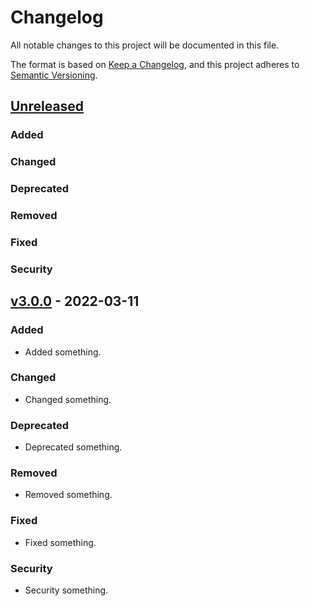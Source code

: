 # Changelog
All notable changes to this project will be documented in this file.

The format is based on [Keep a Changelog](https://keepachangelog.com/en/1.0.0/),
and this project adheres to [Semantic Versioning](https://semver.org/spec/v2.0.0.html).

## [Unreleased](https://github.com/org/repo/compare/HEAD..v3.0.0)

### Added

### Changed

### Deprecated

### Removed

### Fixed

### Security

## [v3.0.0](https://github.com/org/repo/releases/tag/v3.0.0) - 2022-03-11

### Added
- Added something.

### Changed
- Changed something.

### Deprecated
- Deprecated something.

### Removed
- Removed something.

### Fixed
- Fixed something.

### Security
- Security something.